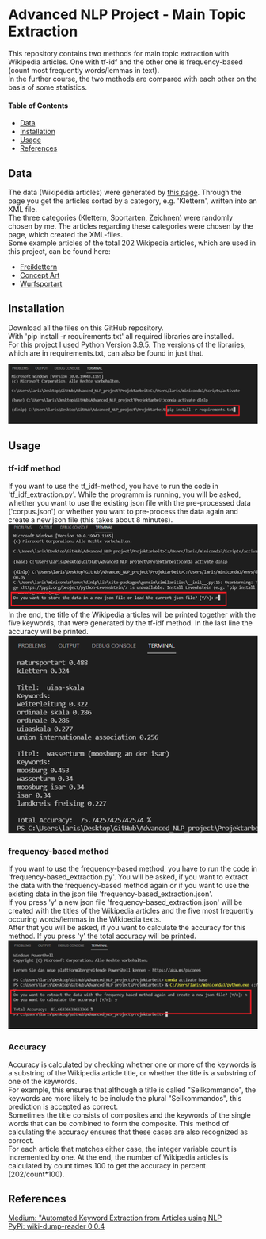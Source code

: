 # Advanced NLP Project - Main Topic Extraction
This repository contains two methods for main topic extraction with Wikipedia articles. One with tf-idf and the other one is frequency-based (count most frequently words/lemmas in text).  
In the further course, the two methods are compared with each other on the basis of some statistics.

#### Table of Contents
- [Data](#data)
- [Installation](#installation)
- [Usage](#usage)
- [References](#references)


## Data
The data (Wikipedia articles) were generated by [this page](https://de.wikipedia.org/wiki/Spezial:Exportieren). 
Through the page you get the articles sorted by a category, e.g. 'Klettern', written into an XML file.  
The three categories (Klettern, Sportarten, Zeichnen) were randomly chosen by me. The articles regarding these categories were chosen by the page, which created the XML-files.  
Some example articles of the total 202 Wikipedia articles, which are used in this project, can be found here:  
- [Freiklettern](https://de.wikipedia.org/wiki/Freiklettern)  
- [Concept Art](https://de.wikipedia.org/wiki/Concept_Art)
- [Wurfsportart](https://de.wikipedia.org/wiki/Wurfsportart)


## Installation 
Download all the files on this GitHub repository.  
With 'pip install -r requirements.txt' all required libraries are installed.  
For this project I used Python Version 3.9.5. The versions of the libraries, which are in requirements.txt, can also be found in just that. 

![Step1](/Projektarbeit/images/step1.PNG)


## Usage
### tf-idf method
If you want to use the tf_idf-method, you have to run the code in 'tf_idf_extraction.py'. While the programm is running, you will be asked, whether you want to use the existing json file with the pre-processed data ('corpus.json') or whether you want to pre-process the data again and create a new json file (this takes about 8 minutes).  
![Step2](/Projektarbeit/images/step2.PNG)  
In the end, the title of the Wikipedia articles will be printed together with the five keywords, that were generated by the tf-idf method. In the last line the accuracy will be printed. 
![Step3](/Projektarbeit/images/step3.PNG)  
  
  
### frequency-based method
If you want to use the frequency-based method, you have to run the code in 'frequency-based_extraction.py'. You will be asked, if you want to extract the data with the frequency-based method again or if you want to use the existing data in the json file 'frequency-based_extraction.json'.  
If you press 'y' a new json file 'frequency-based_extraction.json' will be created with the titles of the Wikipedia articles and the five most frequently occuring words/lemmas in the Wikipedia texts.   
After that you will be asked, if you want to calculate the accuracy for this method. If you press 'y' the total accuracy will be printed.
![Step4](/Projektarbeit/images/step4.PNG)


### Accuracy
Accuracy is calculated by checking whether one or more of the keywords is a substring of the Wikipedia article title, or whether the title is a substring of one of the keywords.  
For example, this ensures that although a title is called "Seilkommando", the keywords are more likely to be include the plural "Seilkommandos", this prediction is accepted as correct.  
Sometimes the title consists of composites and the keywords of the single words that can be combined to form the composite. This method of calculating the accuracy ensures that these cases are also recognized as correct.  
For each article that matches either case, the integer variable count is incremented by one. At the end, the number of Wikipedia articles is calculated by count times 100 to get the accuracy in percent (202/count*100).


## References
[Medium: "Automated Keyword Extraction from Articles using NLP](https://medium.com/analytics-vidhya/automated-keyword-extraction-from-articles-using-nlp-bfd864f41b34)  
[PyPi: wiki-dump-reader 0.0.4](https://pypi.org/project/wiki-dump-reader/)